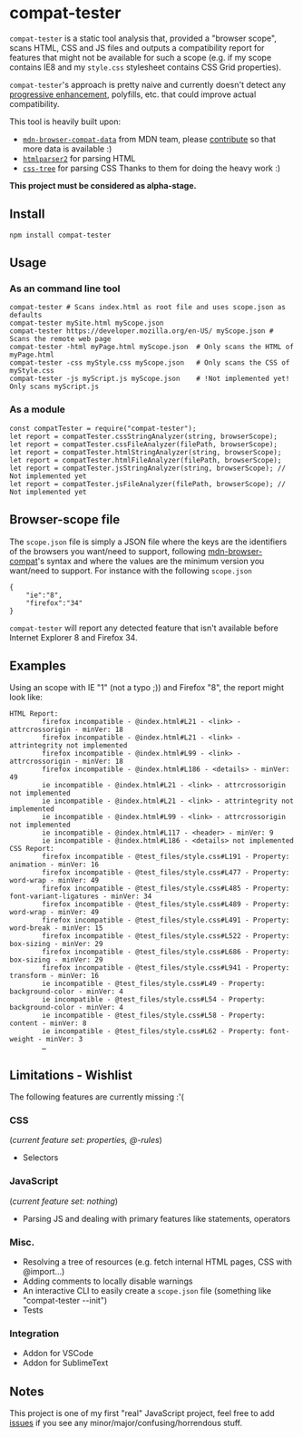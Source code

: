 # compat-tester

`compat-tester` is a static tool analysis that, provided a "browser scope", scans HTML, CSS and JS files and outputs a compatibility report for features that might not be available for such a scope (e.g. if my scope contains IE8 and my `style.css` stylesheet contains CSS Grid properties).

`compat-tester`'s approach is pretty naive and currently doesn't detect any [progressive enhancement](https://christianheilmann.com/2012/02/16/stumbling-on-the-escalator/), polyfills, etc. that could improve actual compatibility.


This tool is heavily built upon:
* [`mdn-browser-compat-data`](https://www.npmjs.com/package/mdn-browser-compat-data) from MDN team, please [contribute](https://developer.mozilla.org/docs/MDN/Contribute/Structures/Compatibility_tables) so that more data is available :)
* [`htmlparser2`](https://www.npmjs.com/package/htmlparser2) for parsing HTML
* [`css-tree`](https://www.npmjs.com/package/css-tree) for parsing CSS
Thanks to them for doing the heavy work :)

**This project must be considered as alpha-stage.**

## Install

    npm install compat-tester

## Usage



### As an command line tool
    
    compat-tester # Scans index.html as root file and uses scope.json as defaults
    compat-tester mySite.html myScope.json
    compat-tester https://developer.mozilla.org/en-US/ myScope.json # Scans the remote web page
    compat-tester -html myPage.html myScope.json  # Only scans the HTML of myPage.html
    compat-tester -css myStyle.css myScope.json   # Only scans the CSS of myStyle.css
    compat-tester -js myScript.js myScope.json    # !Not implemented yet! Only scans myScript.js

### As a module 

    const compatTester = require("compat-tester");
    let report = compatTester.cssStringAnalyzer(string, browserScope);
    let report = compatTester.cssFileAnalyzer(filePath, browserScope);
    let report = compatTester.htmlStringAnalyzer(string, browserScope);
    let report = compatTester.htmlFileAnalyzer(filePath, browserScope);
    let report = compatTester.jsStringAnalyzer(string, browserScope); // Not implemented yet
    let report = compatTester.jsFileAnalyzer(filePath, browserScope); // Not implemented yet

## Browser-scope file

The `scope.json` file is simply a JSON file where the keys are the identifiers of the browsers you want/need to support, following [mdn-browser-compat](https://github.com/mdn/browser-compat-data/blob/master/schemas/compat-data-schema.md#browser-identifiers)'s syntax and where the values are the minimum version you want/need to support.
For instance with the following `scope.json`

    {
        "ie":"8",
        "firefox":"34"
    }

`compat-tester` will report any detected feature that isn't available before Internet Explorer 8 and Firefox 34.

## Examples
Using an scope with IE "1" (not a typo ;)) and Firefox "8", the report might look like:

    HTML Report:
            firefox incompatible - @index.html#L21 - <link> - attrcrossorigin - minVer: 18
            firefox incompatible - @index.html#L21 - <link> - attrintegrity not implemented
            firefox incompatible - @index.html#L99 - <link> - attrcrossorigin - minVer: 18
            firefox incompatible - @index.html#L186 - <details> - minVer: 49
            ie incompatible - @index.html#L21 - <link> - attrcrossorigin not implemented
            ie incompatible - @index.html#L21 - <link> - attrintegrity not implemented
            ie incompatible - @index.html#L99 - <link> - attrcrossorigin not implemented
            ie incompatible - @index.html#L117 - <header> - minVer: 9
            ie incompatible - @index.html#L186 - <details> not implemented
    CSS Report:
            firefox incompatible - @test_files/style.css#L191 - Property: animation - minVer: 16
            firefox incompatible - @test_files/style.css#L477 - Property: word-wrap - minVer: 49
            firefox incompatible - @test_files/style.css#L485 - Property: font-variant-ligatures - minVer: 34
            firefox incompatible - @test_files/style.css#L489 - Property: word-wrap - minVer: 49
            firefox incompatible - @test_files/style.css#L491 - Property: word-break - minVer: 15
            firefox incompatible - @test_files/style.css#L522 - Property: box-sizing - minVer: 29
            firefox incompatible - @test_files/style.css#L686 - Property: box-sizing - minVer: 29
            firefox incompatible - @test_files/style.css#L941 - Property: transform - minVer: 16
            ie incompatible - @test_files/style.css#L49 - Property: background-color - minVer: 4
            ie incompatible - @test_files/style.css#L54 - Property: background-color - minVer: 4
            ie incompatible - @test_files/style.css#L58 - Property: content - minVer: 8
            ie incompatible - @test_files/style.css#L62 - Property: font-weight - minVer: 3
            …

## Limitations - Wishlist
The following features are currently missing :'(

### CSS
(*current feature set: properties, @-rules*)
* Selectors

### JavaScript
(*current feature set: nothing*)
* Parsing JS and dealing with primary features like statements, operators

### Misc.
* Resolving a tree of resources (e.g. fetch internal HTML pages, CSS with @import…)
* Adding comments to locally disable warnings
* An interactive CLI to easily create a `scope.json` file (something like "compat-tester --init")
* Tests

### Integration
* Addon for VSCode
* Addon for SublimeText

## Notes 
This project is one of my first "real" JavaScript project, feel free to add [issues](https://github.com/SphinxKnight/compat-tester/issues) if you see any minor/major/confusing/horrendous stuff.